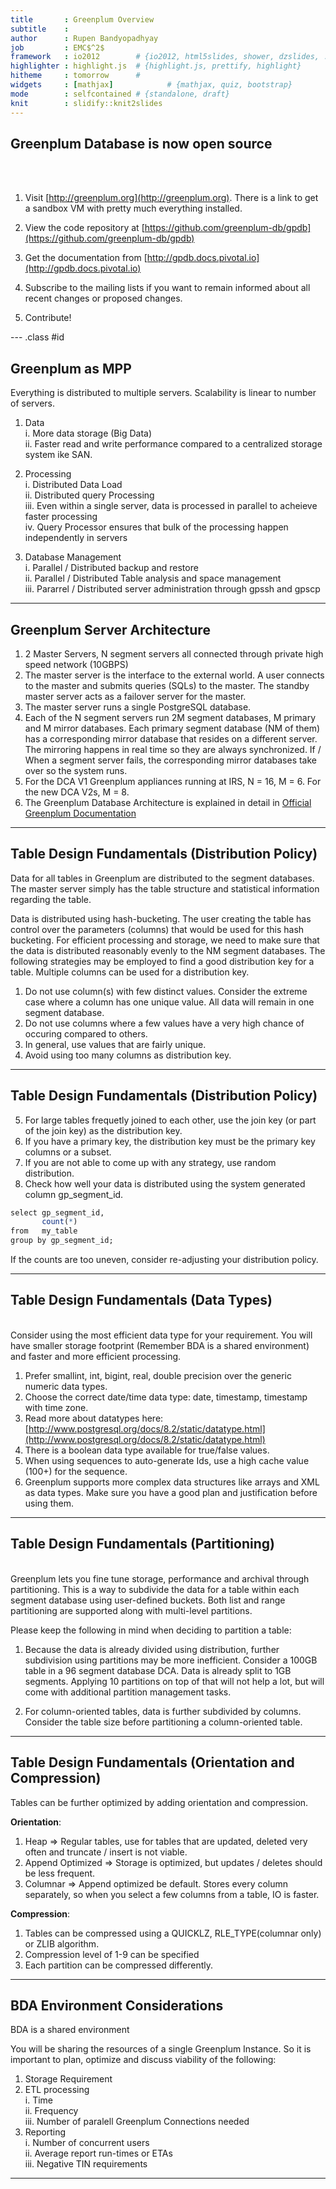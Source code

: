 ```yaml
---
title       : Greenplum Overview
subtitle    : 
author      : Rupen Bandyopadhyay
job         : EMC$^2$
framework   : io2012        # {io2012, html5slides, shower, dzslides, ...}
highlighter : highlight.js  # {highlight.js, prettify, highlight}
hitheme     : tomorrow      # 
widgets     : [mathjax]            # {mathjax, quiz, bootstrap}
mode        : selfcontained # {standalone, draft}
knit        : slidify::knit2slides
---
```


## Greenplum Database is now open source
  
<br/>
<br/>
  
1. Visit [http://greenplum.org](http://greenplum.org). There is a link to get a sandbox VM with pretty much everything installed.  

2. View the code repository at [https://github.com/greenplum-db/gpdb](https://github.com/greenplum-db/gpdb)  

3. Get the documentation from [http://gpdb.docs.pivotal.io](http://gpdb.docs.pivotal.io)  

4. Subscribe to the mailing lists if you want to remain informed about all recent changes or proposed changes.  

5. Contribute!  


--- .class #id 

## Greenplum as MPP

Everything is distributed to multiple servers. Scalability is linear to number of servers.    

  1. Data  
    i. More data storage (Big Data)  
    ii. Faster read and write performance compared to a centralized storage system ike SAN.
  
  2. Processing  
    i. Distributed Data Load   
    ii. Distributed query Processing  
    iii. Even within a single server, data is processed in parallel to acheieve faster processing  
    iv. Query Processor ensures that bulk of the processing happen independently in servers
  
  3. Database Management  
    i. Parallel / Distributed backup and restore  
    ii. Parallel / Distributed Table analysis and space management  
    iii. Pararrel / Distributed server administration through gpssh and gpscp  

--- 

## Greenplum Server Architecture

1. 2 Master Servers, N segment servers all connected through private high speed network (10GBPS)  
2. The master server is the interface to the external world. A user connects to the master and submits queries (SQLs) to the master. The standby master server acts as a failover server for the master.  
3. The master server runs a single PostgreSQL database.
4. Each of the N segment servers run 2M segment databases, M primary and M mirror databases. Each primary segment database (NM of them) has a corresponding mirror database that resides on a different server. The mirroring happens in real time so they are always synchronized. If / When a segment server fails, the corresponding mirror databases take over so the system runs.  
5. For the DCA V1 Greenplum appliances running at IRS, N = 16, M = 6. For the new DCA V2s, M = 8.  
6. The Greenplum Database Architecture is explained in detail in [Official Greenplum Documentation](http://gpdb.docs.pivotal.io/4360/admin_guide/intro/arch_overview.html)  

--- 

## Table Design Fundamentals (Distribution Policy)

Data for all tables in Greenplum are distributed to the segment databases. The master server simply has the table structure and statistical information regarding the table.  

Data is distributed using hash-bucketing. The user creating the table has control over the parameters (columns) that would be used for this hash bucketing. For efficient processing and storage, we need to make sure that the data is distributed reasonably evenly to the NM segment databases. The following strategies may be employed to find a good distribution key for a table. Multiple columns can be used for a distribution key.

1. Do not use column(s) with few distinct values. Consider the extreme case where a column has one unique value. All data will remain in one segment database.  
2. Do not use columns where a few values have a very high chance of occuring compared to others.  
3. In general, use values that are fairly unique.  
4. Avoid using too many columns as distribution key.  

---

## Table Design Fundamentals (Distribution Policy)

5. For large tables frequetly joined to each other, use the join key (or part of the join key) as the distribution key.  
6. If you have a primary key, the distribution key must be the primary key columns or a subset.
7. If you are not able to come up with any strategy, use random distribution.  
8. Check how well your data is distributed using the system generated column gp_segment_id.  


```r
select gp_segment_id,  
       count(*)  
from   my_table  
group by gp_segment_id;  
```

If the counts are too uneven, consider re-adjusting your distribution policy.

---

## Table Design Fundamentals (Data Types)
<br/>
Consider using the most efficient data type for your requirement. You will have smaller storage footprint (Remember BDA is a shared environment) and faster and more efficient processing.

1. Prefer smallint, int, bigint, real, double precision over the generic numeric data types.  
2. Choose the correct date/time data type: date, timestamp, timestamp with time zone.  
3. Read more about datatypes here: [http://www.postgresql.org/docs/8.2/static/datatype.html](http://www.postgresql.org/docs/8.2/static/datatype.html)
4. There is a boolean data type available for true/false values.
5. When using sequences to auto-generate Ids, use a high cache value (100+) for the sequence.  
6. Greenplum supports more complex data structures like arrays and XML as data types. Make sure you have a good plan and justification before using them.  

---  

## Table Design Fundamentals (Partitioning)

<br/>
Greenplum lets you fine tune storage, performance and archival through partitioning. This is a way to subdivide the data for a table within each segment database using user-defined buckets. Both list and range partitioning are supported along with multi-level partitions.  

Please keep the following in mind when deciding to partition a table:  

1. Because the data is already divided using distribution, further subdivision using partitions may be more inefficient. Consider a 100GB table in a 96 segment database DCA. Data is already split to 1GB segments. Applying 10 partitions on top of that will not help a lot, but will come with additional partition management tasks.  

2. For column-oriented tables, data is further subdivided by columns. Consider the table size before partitioning a column-oriented table.  

---  

## Table Design Fundamentals (Orientation and Compression)

Tables can be further optimized by adding orientation and compression.

**Orientation**:  
1. Heap => Regular tables, use for tables that are updated, deleted very often and truncate / insert is not viable.  
2. Append Optimized => Storage is optimized, but updates / deletes should be less frequent.  
3. Columnar => Append optimized be default. Stores every column separately, so when you select a few columns from a table, IO is faster.  

**Compression**:  
1. Tables can be compressed using a QUICKLZ, RLE_TYPE(columnar only) or ZLIB algorithm.
2. Compression level of 1-9 can be specified  
3. Each partition can be compressed differently.  

---  

## BDA Environment Considerations

BDA is a shared environment

You will be sharing the resources of a single Greenplum Instance. So it is important to plan, optimize and discuss viability of the following:  

1. Storage Requirement  
2. ETL processing  
   i. Time  
   ii. Frequency  
   iii. Number of paralell Greenplum Connections needed  
3. Reporting  
   i. Number of concurrent users  
   ii. Average report run-times or ETAs  
   iii. Negative TIN requirements  
   
---
